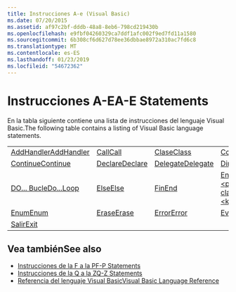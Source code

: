 ```yaml
---
title: Instrucciones A-e (Visual Basic)
ms.date: 07/20/2015
ms.assetid: af97c2bf-dddb-48a8-8eb6-798cd219430b
ms.openlocfilehash: e9fbf04260329ca7ddf1afc002f9ed7fd11a1580
ms.sourcegitcommit: 6b308cf6d627d78ee36dbbae8972a310ac7fd6c8
ms.translationtype: MT
ms.contentlocale: es-ES
ms.lasthandoff: 01/23/2019
ms.locfileid: "54672362"
---
```

# <a name="a-e-statements"></a><span data-ttu-id="7e986-102">Instrucciones A-E</span><span class="sxs-lookup"><span data-stu-id="7e986-102">A-E Statements</span></span>
<span data-ttu-id="7e986-103">En la tabla siguiente contiene una lista de instrucciones del lenguaje Visual Basic.</span><span class="sxs-lookup"><span data-stu-id="7e986-103">The following table contains a listing of Visual Basic language statements.</span></span>  
  
|||||  
|---|---|---|---|  
|[<span data-ttu-id="7e986-104">AddHandler</span><span class="sxs-lookup"><span data-stu-id="7e986-104">AddHandler</span></span>](../../../visual-basic/language-reference/statements/addhandler-statement.md)|[<span data-ttu-id="7e986-105">Call</span><span class="sxs-lookup"><span data-stu-id="7e986-105">Call</span></span>](../../../visual-basic/language-reference/statements/call-statement.md)|[<span data-ttu-id="7e986-106">Clase</span><span class="sxs-lookup"><span data-stu-id="7e986-106">Class</span></span>](../../../visual-basic/language-reference/statements/class-statement.md)|[<span data-ttu-id="7e986-107">Const</span><span class="sxs-lookup"><span data-stu-id="7e986-107">Const</span></span>](../../../visual-basic/language-reference/statements/const-statement.md)|  
|[<span data-ttu-id="7e986-108">Continue</span><span class="sxs-lookup"><span data-stu-id="7e986-108">Continue</span></span>](../../../visual-basic/language-reference/statements/continue-statement.md)|[<span data-ttu-id="7e986-109">Declare</span><span class="sxs-lookup"><span data-stu-id="7e986-109">Declare</span></span>](../../../visual-basic/language-reference/statements/declare-statement.md)|[<span data-ttu-id="7e986-110">Delegate</span><span class="sxs-lookup"><span data-stu-id="7e986-110">Delegate</span></span>](../../../visual-basic/language-reference/statements/delegate-statement.md)|[<span data-ttu-id="7e986-111">Dim</span><span class="sxs-lookup"><span data-stu-id="7e986-111">Dim</span></span>](../../../visual-basic/language-reference/statements/dim-statement.md)|  
|[<span data-ttu-id="7e986-112">DO... Bucle</span><span class="sxs-lookup"><span data-stu-id="7e986-112">Do...Loop</span></span>](../../../visual-basic/language-reference/statements/do-loop-statement.md)|[<span data-ttu-id="7e986-113">Else</span><span class="sxs-lookup"><span data-stu-id="7e986-113">Else</span></span>](../../../visual-basic/language-reference/statements/else-statement.md)|[<span data-ttu-id="7e986-114">Fin</span><span class="sxs-lookup"><span data-stu-id="7e986-114">End</span></span>](../../../visual-basic/language-reference/statements/end-statement.md)|[<span data-ttu-id="7e986-115">End \<palabra clave></span><span class="sxs-lookup"><span data-stu-id="7e986-115">End \<keyword></span></span>](../../../visual-basic/language-reference/statements/end-keyword-statement.md)|  
|[<span data-ttu-id="7e986-116">Enum</span><span class="sxs-lookup"><span data-stu-id="7e986-116">Enum</span></span>](../../../visual-basic/language-reference/statements/enum-statement.md)|[<span data-ttu-id="7e986-117">Erase</span><span class="sxs-lookup"><span data-stu-id="7e986-117">Erase</span></span>](../../../visual-basic/language-reference/statements/erase-statement.md)|[<span data-ttu-id="7e986-118">Error</span><span class="sxs-lookup"><span data-stu-id="7e986-118">Error</span></span>](../../../visual-basic/language-reference/statements/error-statement.md)|[<span data-ttu-id="7e986-119">Event</span><span class="sxs-lookup"><span data-stu-id="7e986-119">Event</span></span>](../../../visual-basic/language-reference/statements/event-statement.md)|  
|[<span data-ttu-id="7e986-120">Salir</span><span class="sxs-lookup"><span data-stu-id="7e986-120">Exit</span></span>](../../../visual-basic/language-reference/statements/exit-statement.md)||||  
  
## <a name="see-also"></a><span data-ttu-id="7e986-121">Vea también</span><span class="sxs-lookup"><span data-stu-id="7e986-121">See also</span></span>
- [<span data-ttu-id="7e986-122">Instrucciones de la F a la P</span><span class="sxs-lookup"><span data-stu-id="7e986-122">F-P Statements</span></span>](../../../visual-basic/language-reference/statements/f-p-statements.md)
- [<span data-ttu-id="7e986-123">Instrucciones de la Q a la Z</span><span class="sxs-lookup"><span data-stu-id="7e986-123">Q-Z Statements</span></span>](../../../visual-basic/language-reference/statements/q-z-statements.md)
- [<span data-ttu-id="7e986-124">Referencia del lenguaje Visual Basic</span><span class="sxs-lookup"><span data-stu-id="7e986-124">Visual Basic Language Reference</span></span>](../../../visual-basic/language-reference/index.md)
